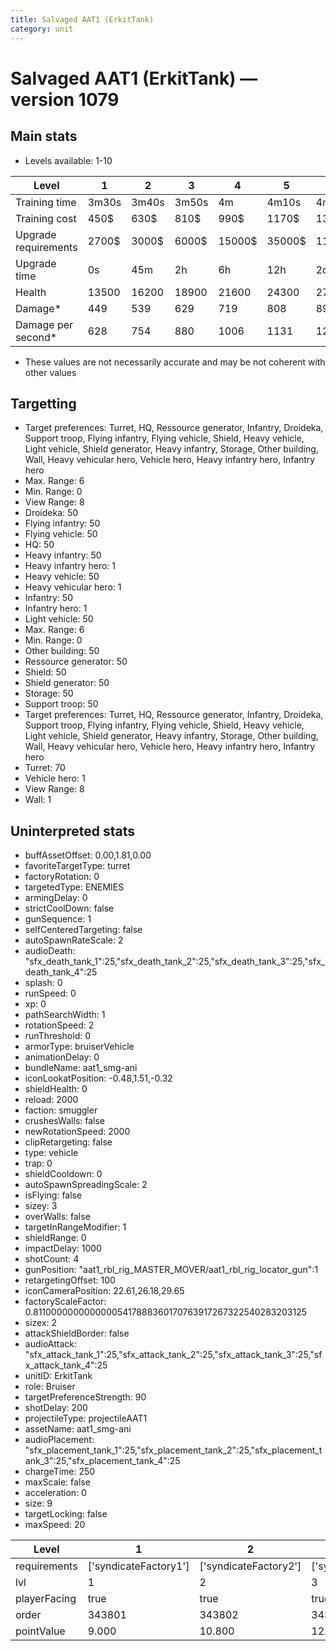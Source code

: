 ```yaml
---
title: Salvaged AAT1 (ErkitTank)
category: unit
---
```


# Salvaged AAT1 (ErkitTank) — version 1079

## Main stats

  * Levels available: 1-10

|Level               |1    |2    |3    |4     |5     |6      |7      |8      |9       |10      |
|--------------------|-----|-----|-----|------|------|-------|-------|-------|--------|--------|
|Training time       |3m30s|3m40s|3m50s|4m    |4m10s |4m20s  |4m30s  |4m40s  |4m50s   |5m      |
|Training cost       |450$ |630$ |810$ |990$  |1170$ |1350$  |1530$  |1710$  |1890$   |2070$   |
|Upgrade requirements|2700$|3000$|6000$|15000$|35000$|115000$|175000$|350000$|1000000$|2000000$|
|Upgrade time        |0s   |45m  |2h   |6h    |12h   |2d     |3d     |5d     |1w      |1w3d    |
|Health              |13500|16200|18900|21600 |24300 |27000  |29700  |32400  |35100   |40500   |
|Damage*             |449  |539  |629  |719   |808   |898    |988    |1078   |1168    |1347    |
|Damage per second*  |628  |754  |880  |1006  |1131  |1257   |1383   |1509   |1635    |1885    |

* These values are not necessarily accurate and may be not coherent with other values

## Targetting

  * Target preferences: Turret, HQ, Ressource generator, Infantry, Droideka, Support troop, Flying infantry, Flying vehicle, Shield, Heavy vehicle, Light vehicle, Shield generator, Heavy infantry, Storage, Other building, Wall, Heavy vehicular hero, Vehicle hero, Heavy infantry hero, Infantry hero
  * Max. Range: 6
  * Min. Range: 0
  * View Range: 8
  * Droideka: 50
  * Flying infantry: 50
  * Flying vehicle: 50
  * HQ: 50
  * Heavy infantry: 50
  * Heavy infantry hero: 1
  * Heavy vehicle: 50
  * Heavy vehicular hero: 1
  * Infantry: 50
  * Infantry hero: 1
  * Light vehicle: 50
  * Max. Range: 6
  * Min. Range: 0
  * Other building: 50
  * Ressource generator: 50
  * Shield: 50
  * Shield generator: 50
  * Storage: 50
  * Support troop: 50
  * Target preferences: Turret, HQ, Ressource generator, Infantry, Droideka, Support troop, Flying infantry, Flying vehicle, Shield, Heavy vehicle, Light vehicle, Shield generator, Heavy infantry, Storage, Other building, Wall, Heavy vehicular hero, Vehicle hero, Heavy infantry hero, Infantry hero
  * Turret: 70
  * Vehicle hero: 1
  * View Range: 8
  * Wall: 1

## Uninterpreted stats

  * buffAssetOffset: 0.00,1.81,0.00
  * favoriteTargetType: turret
  * factoryRotation: 0
  * targetedType: ENEMIES
  * armingDelay: 0
  * strictCoolDown: false
  * gunSequence: 1
  * selfCenteredTargeting: false
  * autoSpawnRateScale: 2
  * audioDeath: "sfx_death_tank_1":25,"sfx_death_tank_2":25,"sfx_death_tank_3":25,"sfx_death_tank_4":25
  * splash: 0
  * runSpeed: 0
  * xp: 0
  * pathSearchWidth: 1
  * rotationSpeed: 2
  * runThreshold: 0
  * armorType: bruiserVehicle
  * animationDelay: 0
  * bundleName: aat1_smg-ani
  * iconLookatPosition: -0.48,1.51,-0.32
  * shieldHealth: 0
  * reload: 2000
  * faction: smuggler
  * crushesWalls: false
  * newRotationSpeed: 2000
  * clipRetargeting: false
  * type: vehicle
  * trap: 0
  * shieldCooldown: 0
  * autoSpawnSpreadingScale: 2
  * isFlying: false
  * sizey: 3
  * overWalls: false
  * targetInRangeModifier: 1
  * shieldRange: 0
  * impactDelay: 1000
  * shotCount: 4
  * gunPosition: "aat1_rbl_rig_MASTER_MOVER/aat1_rbl_rig_locator_gun":1
  * retargetingOffset: 100
  * iconCameraPosition: 22.61,26.18,29.65
  * factoryScaleFactor: 0.81100000000000005417888360170763917267322540283203125
  * sizex: 2
  * attackShieldBorder: false
  * audioAttack: "sfx_attack_tank_1":25,"sfx_attack_tank_2":25,"sfx_attack_tank_3":25,"sfx_attack_tank_4":25
  * unitID: ErkitTank
  * role: Bruiser
  * targetPreferenceStrength: 90
  * shotDelay: 200
  * projectileType: projectileAAT1
  * assetName: aat1_smg-ani
  * audioPlacement: "sfx_placement_tank_1":25,"sfx_placement_tank_2":25,"sfx_placement_tank_3":25,"sfx_placement_tank_4":25
  * chargeTime: 250
  * maxScale: false
  * acceleration: 0
  * size: 9
  * targetLocking: false
  * maxSpeed: 20

|Level       |1                    |2                    |3                    |4                    |5                    |6                    |7                    |8                    |9                    |10                    |
|------------|---------------------|---------------------|---------------------|---------------------|---------------------|---------------------|---------------------|---------------------|---------------------|----------------------|
|requirements|['syndicateFactory1']|['syndicateFactory2']|['syndicateFactory3']|['syndicateFactory4']|['syndicateFactory5']|['syndicateFactory6']|['syndicateFactory7']|['syndicateFactory8']|['syndicateFactory9']|['syndicateFactory10']|
|lvl         |1                    |2                    |3                    |4                    |5                    |6                    |7                    |8                    |9                    |10                    |
|playerFacing|true                 |true                 |true                 |true                 |true                 |true                 |true                 |true                 |false                |false                 |
|order       |343801               |343802               |343803               |343804               |343805               |343806               |343807               |343808               |343809               |343810                |
|pointValue  |9.000                |10.800               |12.600               |14.400               |16.200               |18.000               |19.800               |21.600               |23.400               |27.000                |

